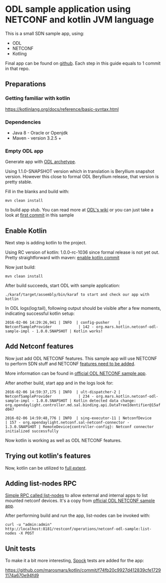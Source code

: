 # ODL sample application using NETCONF and kotlin JVM language

This is a small SDN sample app, using:
* ODL
* NETCONF
* Kotling

Final app can be found on [github](https://github.com/marosmars/kotlin). Each step in this guide equals to 1 commit in that repo.

## Preparations

### Getting familiar with kotlin
<https://kotlinlang.org/docs/reference/basic-syntax.html>

### Dependencies
* Java 8 - Oracle or Openjdk
* Maven - version 3.2.5 +

### Empty ODL app

Generate app with [ODL archetype](https://wiki.opendaylight.org/view/OpenDaylight_Controller:MD-SAL:Startup_Project_Archetype).

Using 1.1.0-SNAPSHOT version which in translation is Beryllium snapshot version. However this close to formal ODL 
Beryllium release, that version is pretty stable.

Fill in the blanks and build with:

  `mvn clean install`

to build app stub. You can read more at [ODL's wiki](https://wiki.opendaylight.org/view/Main_Page) or you can just take 
a look at [first commit](https://github.com/marosmars/kotlin/commit/b3f58dca29f267a353fc7f2471c99d1e61349a98) in this sample

## Enable Kotlin

Next step is adding kotlin to the project.

Using RC version of kotlin: 1.0.0-rc-1036 since formal release is not yet out. Pretty straightforward with maven: [enable kotlin commit](https://github.com/marosmars/kotlin/commit/c59c0f71aaacb402dbc341e2f39cbd7593a2dd76)

Now just build:

`mvn clean install`

After build succeeds, start ODL with sample application:

`./karaf/target/assembly/bin/karaf to start and check our app with kotlin`

In ODL logs(log:tail), following output should be visible after a few moments, indicating successful kotlin setup:

`2016-02-06 14:29:26,941 | INFO  | config-pusher    | NetconfSampleProvider            | 142 - org.mars.kotlin.netconf-odl-sample-impl - 1.0.0.SNAPSHOT | Kotlin works!`

## Add Netconf features

Now just add ODL NETCONF features. This sample app will use NETCONF to perform SDN stuff and NETCONF [features need to be added](https://github.com/marosmars/kotlin/commit/cf7993fd5fb62a233c23f99307f8f50d6e3b8b81).

More information can be found in [official ODL NETCONF sample app](https://wiki.opendaylight.org/view/Controller_Core_Functionality_Tutorials:Tutorials:Netconf_Mount).

After another build, start app and in the logs look for:


`2016-02-06 14:59:37,175 | INFO  | ult-dispatcher-2 | NetconfSampleProvider            | 234 - org.mars.kotlin.netconf-odl-sample-impl - 1.0.0.SNAPSHOT | Kotlin detected data change: org.opendaylight.controller.md.sal.binding.api.DataTreeIdentifier@15afd047`

`2016-02-06 14:59:48,776 | INFO  | sing-executor-11 | NetconfDevice                    | 157 - org.opendaylight.netconf.sal-netconf-connector - 1.3.0.SNAPSHOT | RemoteDevice{controller-config}: Netconf connector initialized successfully`

Now kotlin is working as well as ODL NETCONF features.

## Trying out kotlin's features

Now, kotlin can be utilized to [full extent](https://github.com/marosmars/kotlin/commit/e84329e671d7c7c5568ffb53a9ea1fe0a43f404d).

## Adding list-nodes RPC

[Simple RPC called list-nodes](https://github.com/marosmars/kotlin/commit/9735bfcbb111fa39721752c50ddc4fb3e9c84ee2) to allow external and internal apps to list mounted netconf devices.
It's a copy from [official ODL NETCONF sample app](https://wiki.opendaylight.org/view/Controller_Core_Functionality_Tutorials:Tutorials:Netconf_Mount).

After performing build and run the app, list-nodes can be invoked with:

`curl -u "admin:admin" http://localhost:8181/restconf/operations/netconf-odl-sample:list-nodes -X POST`

## Unit tests
To make it a bit more interesting, [Spock](http://spockframework.github.io/spock/docs/1.0/index.html) tests are added for the app:

<https://github.com/marosmars/kotlin/commit/f74fb20c9927d412839cfe17291174a670e94fd9>